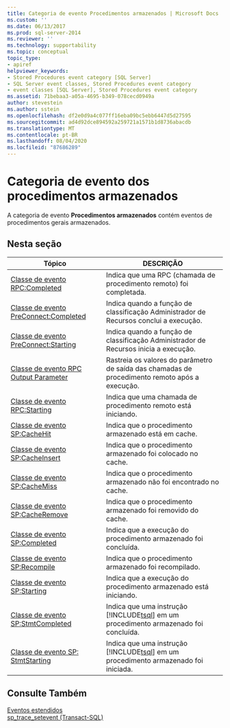 ```yaml
---
title: Categoria de evento Procedimentos armazenados | Microsoft Docs
ms.custom: ''
ms.date: 06/13/2017
ms.prod: sql-server-2014
ms.reviewer: ''
ms.technology: supportability
ms.topic: conceptual
topic_type:
- apiref
helpviewer_keywords:
- Stored Procedures event category [SQL Server]
- SQL Server event classes, Stored Procedures event category
- event classes [SQL Server], Stored Procedures event category
ms.assetid: 71bebaa3-a05a-4695-b349-078cecd0949a
author: stevestein
ms.author: sstein
ms.openlocfilehash: df2e0d9a4c077ff16eba09bc5ebb6447d5d27595
ms.sourcegitcommit: ad4d92dce894592a259721a1571b1d8736abacdb
ms.translationtype: MT
ms.contentlocale: pt-BR
ms.lasthandoff: 08/04/2020
ms.locfileid: "87686289"
---
```

# <a name="stored-procedures-event-category"></a>Categoria de evento dos procedimentos armazenados
  A categoria de evento **Procedimentos armazenados** contém eventos de procedimentos gerais armazenados.  
  
## <a name="in-this-section"></a>Nesta seção  
  
|Tópico|DESCRIÇÃO|  
|-----------|-----------------|  
|[Classe de evento RPC:Completed](rpc-completed-event-class.md)|Indica que uma RPC (chamada de procedimento remoto) foi completada.|  
|[Classe de evento PreConnect:Completed](preconnect-completed-event-class.md)|Indica quando a função de classificação Administrador de Recursos conclui a execução.|  
|[Classe de evento PreConnect:Starting](preconnect-starting-event-class.md)|Indica quando a função de classificação Administrador de Recursos inicia a execução.|  
|[Classe de evento RPC Output Parameter](rpc-output-parameter-event-class.md)|Rastreia os valores do parâmetro de saída das chamadas de procedimento remoto após a execução.|  
|[Classe de evento RPC:Starting](rpc-starting-event-class.md)|Indica que uma chamada de procedimento remoto está iniciando.|  
|[Classe de evento SP:CacheHit](sp-cachehit-event-class.md)|Indica que o procedimento armazenado está em cache.|  
|[Classe de evento SP:CacheInsert](sp-cacheinsert-event-class.md)|Indica que o procedimento armazenado foi colocado no cache.|  
|[Classe de evento SP:CacheMiss](sp-cachemiss-event-class.md)|Indica que o procedimento armazenado não foi encontrado no cache.|  
|[Classe de evento SP:CacheRemove](sp-cacheremove-event-class.md)|Indica que o procedimento armazenado foi removido do cache.|  
|[Classe de evento SP:Completed](sp-completed-event-class.md)|Indica que a execução do procedimento armazenado foi concluída.|  
|[Classe de evento SP:Recompile](sp-recompile-event-class.md)|Indica que o procedimento armazenado foi recompilado.|  
|[Classe de evento SP:Starting](sp-starting-event-class.md)|Indica que a execução do procedimento armazenado está iniciando.|  
|[Classe de evento SP:StmtCompleted](sp-stmtcompleted-event-class.md)|Indica que uma instrução [!INCLUDE[tsql](../../includes/tsql-md.md)] em um procedimento armazenado foi concluída.|  
|[Classe de evento SP: StmtStarting](sp-stmtstarting-event-class.md)|Indica que uma instrução [!INCLUDE[tsql](../../includes/tsql-md.md)] em um procedimento armazenado foi iniciada.|  
  
## <a name="see-also"></a>Consulte Também  
 [Eventos estendidos](../extended-events/extended-events.md)   
 [sp_trace_setevent &#40;Transact-SQL&#41;](/sql/relational-databases/system-stored-procedures/sp-trace-setevent-transact-sql)  
  
  
